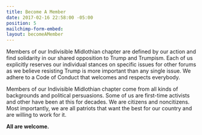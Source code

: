 ```yaml
---
title: Become A Member
date: 2017-02-16 22:58:00 -05:00
position: 5
mailchimp-form-embed: 
layout: becomeAMember
---
```


Members of our Indivisible Midlothian chapter are defined by our action and find solidarity in our shared opposition to Trump and Trumpism. Each of us explicitly reserves our individual stances on specific issues for other forums as we believe resisting Trump is more important than any single issue. We adhere to a Code of Conduct that welcomes and respects everybody.

Members of our Indivisible Midlothian chapter come from all kinds of backgrounds and political persuasions. Some of us are first-time activists and other have been at this for decades. We are citizens and noncitizens. Most importantly, we are all patriots that want the best for our country and are willing to work for it.

**All are welcome.**
